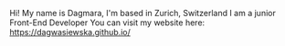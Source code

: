 Hi! 
My name is Dagmara, I'm based in Zurich, Switzerland
I am a junior Front-End Developer
You can visit my website here: https://dagwasiewska.github.io/
